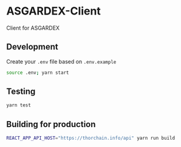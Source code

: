 # ASGARDEX-Client
Client for ASGARDEX

## Development

Create your `.env` file based on `.env.example`

```sh
source .env; yarn start
```

## Testing

```sh
yarn test
```

## Building for production

```sh
REACT_APP_API_HOST="https://thorchain.info/api" yarn run build
```
